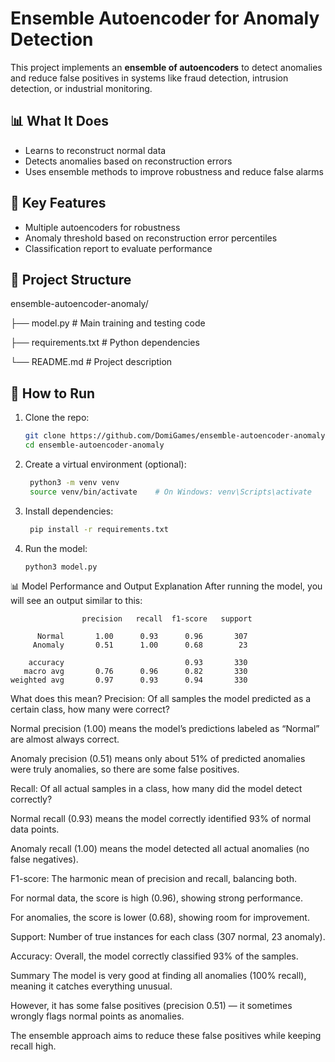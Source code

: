
# Ensemble Autoencoder for Anomaly Detection

This project implements an **ensemble of autoencoders** to detect anomalies and reduce false positives in systems like fraud detection, intrusion detection, or industrial monitoring.

## 📊 What It Does
- Learns to reconstruct normal data
- Detects anomalies based on reconstruction errors
- Uses ensemble methods to improve robustness and reduce false alarms

## 🧠 Key Features
- Multiple autoencoders for robustness
- Anomaly threshold based on reconstruction error percentiles
- Classification report to evaluate performance

## 📁 Project Structure
ensemble-autoencoder-anomaly/

├── model.py # Main training and testing code

├── requirements.txt # Python dependencies

└── README.md # Project description

## 🚀 How to Run

1. Clone the repo:
    ```bash
    git clone https://github.com/DomiGames/ensemble-autoencoder-anomaly.git
    cd ensemble-autoencoder-anomaly
    ```

2. Create a virtual environment (optional):
   ```bash
    python3 -m venv venv
    source venv/bin/activate    # On Windows: venv\Scripts\activate
   ```

4. Install dependencies:
   ```bash
    pip install -r requirements.txt
   ```

5. Run the model:
    ```bash
    python3 model.py
    ```

📊 Model Performance and Output Explanation
After running the model, you will see an output similar to this:

                    precision   recall  f1-score   support

          Normal       1.00      0.93      0.96       307
         Anomaly       0.51      1.00      0.68        23

        accuracy                           0.93       330
       macro avg       0.76      0.96      0.82       330
    weighted avg       0.97      0.93      0.94       330

What does this mean?
Precision: Of all samples the model predicted as a certain class, how many were correct?

Normal precision (1.00) means the model’s predictions labeled as “Normal” are almost always correct.

Anomaly precision (0.51) means only about 51% of predicted anomalies were truly anomalies, so there are some false positives.

Recall: Of all actual samples in a class, how many did the model detect correctly?

Normal recall (0.93) means the model correctly identified 93% of normal data points.

Anomaly recall (1.00) means the model detected all actual anomalies (no false negatives).

F1-score: The harmonic mean of precision and recall, balancing both.

For normal data, the score is high (0.96), showing strong performance.

For anomalies, the score is lower (0.68), showing room for improvement.

Support: Number of true instances for each class (307 normal, 23 anomaly).

Accuracy: Overall, the model correctly classified 93% of the samples.

Summary
The model is very good at finding all anomalies (100% recall), meaning it catches everything unusual.

However, it has some false positives (precision 0.51) — it sometimes wrongly flags normal points as anomalies.

The ensemble approach aims to reduce these false positives while keeping recall high.
